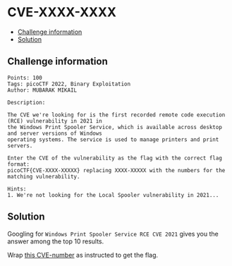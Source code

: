 # CVE-XXXX-XXXX

- [Challenge information](CVE-XXXX-XXXX.md#challenge-information)
- [Solution](CVE-XXXX-XXXX.md#solution)

## Challenge information
```
Points: 100
Tags: picoCTF 2022, Binary Exploitation
Author: MUBARAK MIKAIL

Description:

The CVE we're looking for is the first recorded remote code execution (RCE) vulnerability in 2021 in 
the Windows Print Spooler Service, which is available across desktop and server versions of Windows 
operating systems. The service is used to manage printers and print servers.

Enter the CVE of the vulnerability as the flag with the correct flag format:
picoCTF{CVE-XXXX-XXXXX} replacing XXXX-XXXXX with the numbers for the matching vulnerability.

Hints:
1. We're not looking for the Local Spooler vulnerability in 2021...
```

## Solution

Googling for `Windows Print Spooler Service RCE CVE 2021` gives you the answer among the top 10 results.

Wrap [this CVE-number](https://msrc.microsoft.com/update-guide/vulnerability/CVE-2021-34527) as instructed to get the flag.
